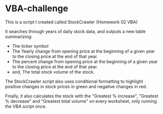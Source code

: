 # VBA-challenge
This is a script I created called StockCrawler (Homework 02 VBA)

It searches through years of daily stock data, and outputs a new table summarizing:
- The ticker symbol
- The Yearly change from opening price at the beginning of a given year to the closing price at the end of that year.
- The percent change from opening price at the beginning of a given year to the closing price at the end of that year.
- and, The total stock volume of the stock.

The StockCrawler script also uses conditional formatting to highlight positive changes in stock prices in green and negative changes in red.

Finally, it also calculates the stock with the "Greatest % increase", "Greatest % decrease" and "Greatest total volume" on every worksheet, only running the VBA script once. 
